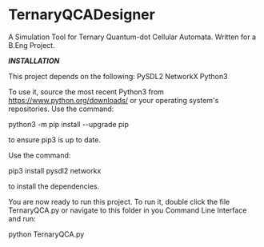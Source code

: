 # TernaryQCADesigner
A Simulation Tool for Ternary Quantum-dot Cellular Automata. Written for a B.Eng Project.

_____INSTALLATION_____

This project depends on the following:
PySDL2
NetworkX
Python3

To use it, source the most recent Python3 from https://www.python.org/downloads/ or your operating system's repositories.
Use the command:

python3 -m pip install --upgrade pip

to ensure pip3 is up to date.

Use the command:

pip3 install pysdl2 networkx

to install the dependencies.

You are now ready to run this project. To run it, double click the file TernaryQCA.py or navigate to this folder in you Command Line Interface and run:

python TernaryQCA.py

